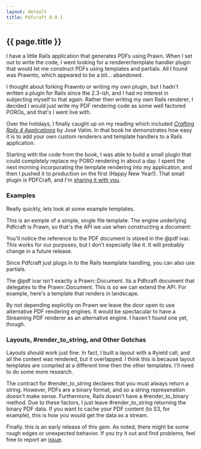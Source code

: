 ```yaml
---
layout: default
title: Pdfcraft 0.0.1
---
```


{{ page.title }}
----------------

I have a little Rails application that generates PDFs using Prawn. When I set
out to write the code, I went looking for a renderer/template handler plugin
that would let me construct PDFs using templates and partials. All I found was
Prawnto, which appeared to be a bit... abandoned.

I thought about forking Prawnto or writing my own plugin, but I hadn't written
a plugin for Rails since the 2.3-ish, and I had no interest in subjecting
myself to that again. Rather then writing my own Rails renderer, I decided I
would just write my PDF rendering code as some well factored POROs, and that's
I went live with.

Over the holidays, I finally caught up on my reading which included [*Crafting
Rails 4 Applications*](http://pragprog.com/book/jvrails2/crafting-rails-4-applications)
by José Valim. In that book he demonstrates how easy it is to add your own
custom renderers and template handlers to a Rails application.

Starting with the code from the book, I was able to build a small plugin that could
completely replace my PORO rendering in about a day.  I spent the next morning
incorporating the template rendering into my application, and then I pushed it
to production on the first (Happy New Year!). That small plugin is PDFCraft,
and I'm [sharing it with you](https://github.com/kofno/pdfcraft).

### Examples

Really quickly, lets look at some example templates.

This is an exmple of a simple, single file template. The engine underlying
Pdfcraft is Prawn, so that's the API we use when constructing a document:

<script src="https://gist.github.com/kofno/8231456.js">&nbsp;</script>

You'll notice the reference to the PDF document is stored in the @pdf ivar.
This works for our purposes, but I don't especially like it. It will probably
change in a future release.

Since Pdfcraft just plugs in to the Rails teamplate handling, you can also use
partials.

<script src="https://gist.github.com/kofno/8231503.js">&nbsp;</script>

The @pdf ivar isn't exactly a Prawn::Document. Its a Pdfcraft document that
delegates to the Prawn::Document. This is so we can extend the API. For
example, here's a template that renders in landscape.

<script src="https://gist.github.com/kofno/8231522.js">&nbsp;</script>

By not depending explicitly on Prawn we leave the door open to use alternative
PDF rendering engines. It would be spectacular to have a Streaming PDF renderer
as an alternative engine. I haven't found one yet, though.

### Layouts, #render_to_string, and Other Gotchas

Layouts should work just fine. In fact, I built a layout with a #yield call,
and all the content was rendered, but it overlapped. I think this is because
layout templates are compiled at a different time then the other templates.
I'll need to do some more research.

The contract for #render_to_string declares that you must always return a
string. However, PDFs are a binary format, and so a string represenation
doesn't make sense. Furthermore, Rails doesn't have a #render_to_binary method.
Due to these factors, I just leave #render_to_string returning the binary PDF
data. If you want to cache your PDF content (to S3, for example), this is how
you would get the data as a stream.

Finally. this is an early release of this gem. As noted, there might be some
rough edges or unexpected behavior. If you try it out and find problems, feel
free to report an [issue](https://github.com/kofno/pdfcraft/issues).


